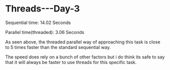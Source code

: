 # Threads---Day-3

Sequential time: 14.02 Seconds

Parallel time(threaded): 3.06 Seconds

As seen above, the threaded parallel way of approaching this task is close to 5 times faster than the standard sequential way.

The speed does rely on a bunch of other factors but i do think its safe to say that it will always be faster to use threads for this specific task.